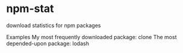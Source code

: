 # npm-stat

download statistics for npm packages

Examples
My most frequently downloaded package: clone
The most depended-upon package: lodash